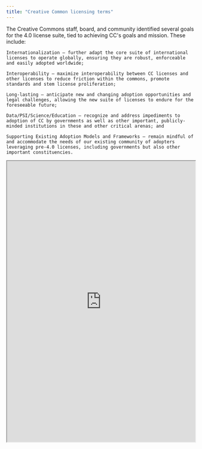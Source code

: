 ```yaml
---
title: "Creative Common licensing terms"
---
```


The Creative Commons staff, board, and community identified several goals for the 4.0 license suite, tied to achieving CC's goals and mission. These include:

    Internationalization – further adapt the core suite of international licenses to operate globally, ensuring they are robust, enforceable and easily adopted worldwide;

    Interoperability – maximize interoperability between CC licenses and other licenses to reduce friction within the commons, promote standards and stem license proliferation;

    Long-lasting — anticipate new and changing adoption opportunities and legal challenges, allowing the new suite of licenses to endure for the foreseeable future;

    Data/PSI/Science/Education — recognize and address impediments to adoption of CC by governments as well as other important, publicly-minded institutions in these and other critical arenas; and

    Supporting Existing Adoption Models and Frameworks – remain mindful of and accommodate the needs of our existing community of adopters leveraging pre-4.0 licenses, including governments but also other important constituencies.

<iframe height="750" width="100%" src="https://ewelton.github.io/ktest/wiki.html#Creative%20Common%20licensing%20terms"></iframe>
